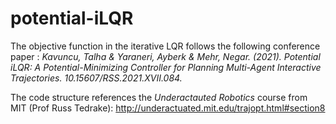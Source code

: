 # potential-iLQR
The objective function in the iterative LQR  follows the following conference paper :
_Kavuncu, Talha & Yaraneri, Ayberk & Mehr, Negar. (2021). Potential iLQR: A Potential-Minimizing Controller for Planning Multi-Agent Interactive Trajectories. 10.15607/RSS.2021.XVII.084._

The code structure references the _Underactauted Robotics_ course from MIT (Prof Russ Tedrake):
http://underactuated.mit.edu/trajopt.html#section8
